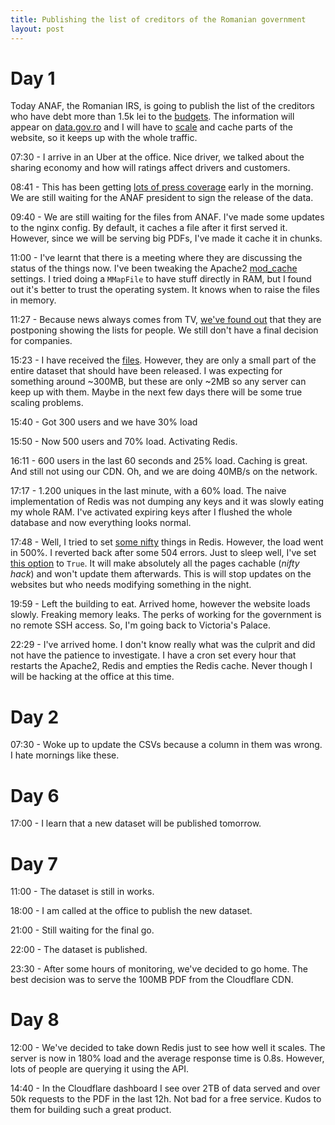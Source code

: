 ```yaml
---
title: Publishing the list of creditors of the Romanian government
layout: post
---
```


# Day 1

Today ANAF, the Romanian IRS, is going to publish the list of the creditors who have debt more than 1.5k lei to the [budgets](http://www.digi24.ro/Stiri/Digi24/Economie/Stiri/LISTA+RUSINII+DATORNICI+ANAF+PUBLICATA). The information will appear on [data.gov.ro](https://data.gov.ro/dataset/datoriile-catre-bugetul-de-stat) and I will have to [scale](https://github.com/govro/datagovro/issues/43) and cache parts of the website, so it keeps up with the whole traffic.

07:30 - I arrive in an Uber at the office. Nice driver, we talked about the sharing economy and how will ratings affect drivers and customers.

08:41 - This has been getting [lots of press coverage](https://twitter.com/search?f=tweets&vertical=default&q=lista%20datornicilor&src=typd) early in the morning. We are still waiting for the ANAF president to sign the release of the data.

09:40 - We are still waiting for the files from ANAF. I've made some updates to the nginx config. By default, it caches a file after it first served it. However, since we will be serving big PDFs, I've made it cache it in chunks.

11:00 - I've learnt that there is a meeting where they are discussing the status of the things now. I've been tweaking the Apache2 [mod_cache](http://httpd.apache.org/docs/2.4/mod/mod_cache.html) settings. I tried doing a `MMapFile` to have stuff directly in RAM, but I found out it's better to trust the operating system. It knows when to raise the files in memory.

11:27 - Because news always comes from TV, [we've found out](http://www.digi24.ro/Stiri/Digi24/Economie/Stiri/LISTA+DATORII+ANAF+AMANATA) that they are postponing showing the lists for people. We still don't have a final decision for companies.

15:23 - I have received the [files](https://data.gov.ro/dataset/datoriile-catre-bugetul-de-stat). However, they are only a small part of the entire dataset that should have been released. I was expecting for something around ~300MB, but these are only ~2MB so any server can keep up with them. Maybe in the next few days there will be some true scaling problems.

15:40 - Got 300 users and we have 30% load

15:50 - Now 500 users and 70% load. Activating Redis.

16:11 - 600 users in the last 60 seconds and 25% load. Caching is great. And still not using our CDN. Oh, and we are doing 40MB/s on the network.

17:17 - 1.200 uniques in the last minute, with a 60% load. The naive implementation of Redis was not dumping any keys and it was slowly eating my whole RAM. I've activated expiring keys after I flushed the whole database and now everything looks normal.

17:48 - Well, I tried to set [some nifty](http://redis.io/topics/lru-cache) things in Redis. However, the load went in 500%. I reverted back after some 504 errors. Just to sleep well, I've set [this option](https://github.com/ckan/ckan/blob/c3b1a37a3ecf8703035cf35235b6e6e5d2ebea39/ckan/config/middleware.py#L483) to `True`. It will make absolutely all the pages cachable (_nifty hack_) and won't update them afterwards. This is will stop updates on the websites but who needs modifying something in the night.

19:59 - Left the building to eat. Arrived home, however the website loads slowly. Freaking memory leaks. The perks of working for the government is no remote SSH access. So, I'm going back to Victoria's Palace.

22:29 - I've arrived home. I don't know really what was the culprit and did not have the patience to investigate. I have a cron set every hour that restarts the Apache2, Redis and empties the Redis cache. Never though I will be hacking at the office at this time.

# Day 2

07:30 - Woke up to update the CSVs because a column in them was wrong. I hate mornings like these.

# Day 6

17:00 - I learn that a new dataset will be published tomorrow.

# Day 7

11:00 - The dataset is still in works.

18:00 - I am called at the office to publish the new dataset.

21:00 - Still waiting for the final go.

22:00 - The dataset is published.

23:30 - After some hours of monitoring, we've decided to go home. The best decision was to serve the 100MB PDF from the Cloudflare CDN.

# Day 8

12:00 - We've decided to take down Redis just to see how well it scales. The server is now in 180% load and the average response time is 0.8s. However, lots of people are querying it using the API.

14:40 - In the Cloudflare dashboard I see over 2TB of data served and over 50k requests to the PDF in the last 12h. Not bad for a free service. Kudos to them for building such a great product.
